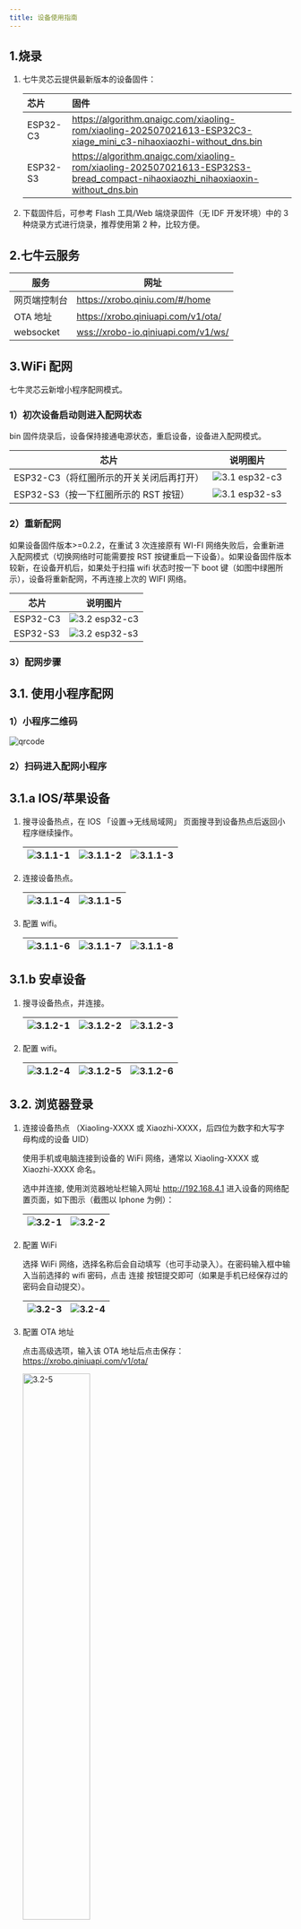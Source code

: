 ```yaml
---
title: 设备使用指南
---
```


## 1.烧录

1. 七牛灵芯云提供最新版本的设备固件：

   | 芯片     | 固件                                                                                                                              |
   | :------- | :-------------------------------------------------------------------------------------------------------------------------------- |
   | ESP32-C3 | <https://algorithm.qnaigc.com/xiaoling-rom/xiaoling-202507021613-ESP32C3-xiage_mini_c3-nihaoxiaozhi-without_dns.bin>              |
   | ESP32-S3 | <https://algorithm.qnaigc.com/xiaoling-rom/xiaoling-202507021613-ESP32S3-bread_compact-nihaoxiaozhi_nihaoxiaoxin-without_dns.bin> |

2. 下载固件后，可参考 Flash 工具/Web 端烧录固件（无 IDF 开发环境）中的 3 种烧录方式进行烧录，推荐使用第 2 种，比较方便。

## 2.七牛云服务

| 服务         | 网址                                 |
| ------------ | ------------------------------------ |
| 网页端控制台 | <https://xrobo.qiniu.com/#/home>     |
| OTA 地址     | <https://xrobo.qiniuapi.com/v1/ota/> |
| websocket    | <wss://xrobo-io.qiniuapi.com/v1/ws/> |

## 3.WiFi 配网

七牛灵芯云新增小程序配网模式。

### 1）初次设备启动则进入配网状态

bin 固件烧录后，设备保持接通电源状态，重启设备，设备进入配网模式。

| 芯片                                     | 说明图片                                                              |
| ---------------------------------------- | --------------------------------------------------------------------- |
| ESP32-C3（将红圈所示的开关关闭后再打开） | <img src="./imgs/device-intro/3.1 esp32-c3.png" alt="3.1 esp32-c3" /> |
| ESP32-S3（按一下红圈所示的 RST 按钮）    | <img src="./imgs/device-intro/3.1 esp32-s3.png" alt="3.1 esp32-s3" /> |

### 2）重新配网

如果设备固件版本>=0.2.2，在重试 3 次连接原有 WI-FI 网络失败后，会重新进入配网模式（切换网络时可能需要按 RST 按键重启一下设备）。如果设备固件版本较新，在设备开机后，如果处于扫描 wifi 状态时按一下 boot 键（如图中绿圈所示），设备将重新配网，不再连接上次的 WIFI 网络。

| 芯片     | 说明图片                                                             |
| -------- | -------------------------------------------------------------------- |
| ESP32-C3 | <img src="./imgs/device-intro/3.2 esp32-c3.png" alt="3.2 esp32-c3"/> |
| ESP32-S3 | <img src="./imgs/device-intro/3.2 esp32-s3.png" alt="3.2 esp32-s3"/> |

### 3）配网步骤

## 3.1. 使用小程序配网

### 1）小程序二维码

<img src="./imgs/device-intro/qrcode.png" class="img-center" alt="qrcode"/>

### 2）扫码进入配网小程序

## 3.1.a IOS/苹果设备

1. 搜寻设备热点，在 IOS 「设置->无线局域网」 页面搜寻到设备热点后返回小程序继续操作。

   | <img src="./imgs/device-intro/3.1.1-1.png" alt="3.1.1-1"/> | <img src="./imgs/device-intro/3.1.1-2.png" alt="3.1.1-2"/> | <img src="./imgs/device-intro/3.1.1-3.png" alt="3.1.1-3"/> |
   | ---------------------------------------------------------- | ---------------------------------------------------------- | ---------------------------------------------------------- |

2. 连接设备热点。

   | <img src="./imgs/device-intro/3.1.1-4.png" alt="3.1.1-4"/> | <img src="./imgs/device-intro/3.1.1-5.png" alt="3.1.1-5"/> |
   | ---------------------------------------------------------- | ---------------------------------------------------------- |

3. 配置 wifi。

   | <img src="./imgs/device-intro/3.1.1-6.png" alt="3.1.1-6"/> | <img src="./imgs/device-intro/3.1.1-7.png" alt="3.1.1-7"/> | <img src="./imgs/device-intro/3.1.1-8.png" alt="3.1.1-8"/> |
   | ---------------------------------------------------------- | ---------------------------------------------------------- | ---------------------------------------------------------- |

## 3.1.b 安卓设备

1. 搜寻设备热点，并连接。

   | <img src="./imgs/device-intro/3.1.2-1.png" alt="3.1.2-1"/> | <img src="./imgs/device-intro/3.1.2-2.png" alt="3.1.2-2"/> | <img src="./imgs/device-intro/3.1.2-3.png" alt="3.1.2-3"/> |
   | ---------------------------------------------------------- | ---------------------------------------------------------- | ---------------------------------------------------------- |

2. 配置 wifi。

   | <img src="./imgs/device-intro/3.1.2-4.png" alt="3.1.2-4"/> | <img src="./imgs/device-intro/3.1.2-5.png" alt="3.1.2-5"/> | <img src="./imgs/device-intro/3.1.2-6.png" alt="3.1.2-6"/> |
   | ---------------------------------------------------------- | ---------------------------------------------------------- | ---------------------------------------------------------- |

## 3.2. 浏览器登录

1. 连接设备热点 （Xiaoling-XXXX 或 Xiaozhi-XXXX，后四位为数字和大写字母构成的设备 UID）

   使用手机或电脑连接到设备的 WiFi 网络，通常以 Xiaoling-XXXX 或 Xiaozhi-XXXX 命名。

   选中并连接, 使用浏览器地址栏输入网址 <http://192.168.4.1> 进入设备的网络配置页面，如下图示（截图以 Iphone 为例）：

   | <img src="./imgs/device-intro/3.2-1.png" alt="3.2-1"/> | <img src="./imgs/device-intro/3.2-2.png" alt="3.2-2"/> |
   | ------------------------------------------------------ | ------------------------------------------------------ |

2. 配置 WiFi

   选择 WiFi 网络，选择名称后会自动填写（也可手动录入）。在密码输入框中输入当前选择的 wifi 密码，点击 连接 按钮提交即可（如果是手机已经保存过的密码会自动提交）。

   | <img src="./imgs/device-intro/3.2-3.png" alt="3.2-3"/> | <img src="./imgs/device-intro/3.2-4.png" alt="3.2-4"/> |
   | ------------------------------------------------------ | ------------------------------------------------------ |

3. 配置 OTA 地址

   点击高级选项，输入该 OTA 地址后点击保存：<https://xrobo.qiniuapi.com/v1/ota/>

   <img src="./imgs/device-intro/3.2-5.png" width=50% class="img-center" alt="3.2-5"/>

4. 连接并重启设备

   连接可能需要耗费 5 秒，请耐心等待，连接成功后设备将重启。重启后设备已经连上 wifi 网络，如果 wifi 不可用，重新配网。

   | <img src="./imgs/device-intro/3.2-6.png" alt="3.2-6"/> | <img src="./imgs/device-intro/3.2-7.png" alt="3.2-7"/> |
   | ------------------------------------------------------ | ------------------------------------------------------ |

## 4. 添加新设备到 [七牛云灵芯平台](https://xrobo.qiniu.com/)

你的设备在 WI-FI 或 4G 联网后，需要到 七牛云灵芯平台-控制面板 添加设备验证通过，才能正常使用设备进行 AI 语音聊天，请按照以下步骤操作：

请先确保设备已连接到互联网，通过“你好，小智”唤醒，并出现要求添加设备的提示语 6 位设备验证码（可以重复唤醒重听）。

如使用不带离线唤醒的设备，如 esp32-C3 系列开发板或产品，请使用按键唤醒设备，进行通信，根据语音播报或屏幕显示的 6 位验证码，到控制面板添加设备。

注意：如果用户没有听到语音播报，喇叭没有发声，面包板方案用户请检查功放和喇叭接线是否正常，使用第三方开发板用户请检查固件是否匹配且正常运行。

电脑浏览器访问 七牛云灵芯平台-控制面板 后台：<https://xrobo.qiniu.com/> ，如未注册请先注册账号。

### 第一步：注册账号

<img src="./imgs/device-intro/4-1.png" alt="4-1" width=50% class="img-center"/>

### 第二步：创建智能体

智能体名称用户随意。

<img src="./imgs/device-intro/4-2.png" alt="4-2" width=50% class="img-center"/>

新建智能体完成后，出现在智能体列表中，如下图示：

<img src="./imgs/device-intro/4-3.png" alt="4-3" width=50% class="img-center"/>

### 第三步：配置角色

提供了集中角色模板，也可以设置您自己的角色，通过修改“角色介绍”中的说明。

<img src="./imgs/device-intro/4-4.png" alt="4-4" class="img-center"/>

### 第四步：添加新设备

首先获得 6 位设备 ID，配网重启后设备自动产生，如果设备已经绑定智能体则需要先解绑，再通过设备 RTS 键重启获得。
<img src="./imgs/device-intro/4-5.png" alt="4-5" class="img-center"/>

已经添加过设备：请点击对应智能体模块下方 “设备管理” 进入设备列表页面，再通过右侧 “+添加设备” 按钮添加新设备，如下图示：
<img src="./imgs/device-intro/4-6.png" alt="4-6" class="img-center"/>

设备添加后将自动激活，并显示在“设备管理”列表页面上，如上图示，就可以正常使用了。

## 6.通信协议

设备绑定请参考 [七牛云灵芯平台-设备绑定](./device-bind.md)

Websocket 通信请参考 [七牛云灵芯平台-设备服务通信协议](./device-protocol.md)
